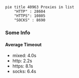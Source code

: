 
```mermaid
pie title 40963 Proxies in list
    "HTTP" : 28604
    "HTTPS": 10805
    "SOCKS" : 8690
```

### Some Info
#### Average Timeout

- mixed: 4.0s
- http: 2.2s
- https: 8.1s
- socks: 6.4s